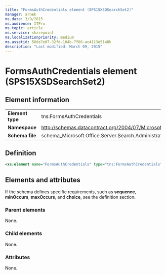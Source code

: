```yaml
---
title: "FormsAuthCredentials element (SPS15XSDSearchSet2)"
manager: arnek
ms.date: 3/9/2015
ms.audience: ITPro
ms.topic: article
ms.service: sharepoint
ms.localizationpriority: medium
ms.assetid: 58de7e07-32fd-104b-7f06-ac4113e5148b
description: "Last modified: March 09, 2015"
---
```


# FormsAuthCredentials element (SPS15XSDSearchSet2)

 
  
## Element information

|||
|:-----|:-----|
|**Element type** <br/> |tns:FormsAuthCredentials  <br/> |
|**Namespace** <br/> |http://schemas.datacontract.org/2004/07/Microsoft.Office.Server.Search.Administration  <br/> |
|**Schema file** <br/> |schema_Microsoft.Office.Server.Search.Administration.xsd  <br/> |
   
## Definition

```XML
<xs:element name="FormsAuthCredentials" type="tns:FormsAuthCredentials"></xs:element>

```

## Elements and attributes

If the schema defines specific requirements, such as **sequence**, **minOccurs**, **maxOccurs**, and **choice**, see the definition section. 
  
### Parent elements

None.
  
### Child elements

None.
  
### Attributes

None.
  

